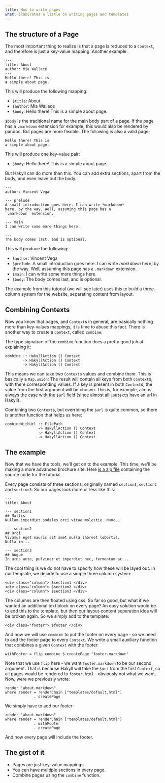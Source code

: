 ```yaml
---
title: How to write pages
what: elaborates a little on writing pages and templates
---
```


## The structure of a Page

The most important thing to realize is that a page is reduced to a `Context`,
and therefore is just a key-value mapping. Another example:

    ---
    title: About
    author: Mia Wallace
    ---
    Hello there! This is
    a simple about page.

This will produce the following mapping:

- `$title`: About
- `$author`: Mia Wallace
- `$body`: Hello there! This is a simple about page.

`$body` is the traditional name for the main body part of a page. If the page
has a `.markdown` extension for example, this would also be rendered by pandoc.
But pages are more flexible. The following is also a valid page:

    Hello there! This is
    a simple about page.

This will produce one key-value pair:

- `$body`: Hello there! This is a simple about page.

But Hakyll can do more than this. You can add extra sections, apart from the
body, and even leave out the body.

    ---
    author: Vincent Vega
   
    --- prelude
    A small introduction goes here. I can write *markdown*
    here, by the way. Well, assuming this page has a
    `.markdown` extension.
   
    --- main
    I can write some more things here.

    ---
    The body comes last, and is optional.

This will produce the following:

- `$author`: Vincent Vega
- `$prelude`: A small introduction goes here. I can write *markdown* here, by the
  way. Well, assuming this page has a `.markdown` extension.
- `$main`: I can write some more things here.
- `$body`: The body comes last, and is optional.

The example from this tutorial (we will see later) uses this to build a
three-column system for the website, separating content from layout.

## Combining Contexts

Now you know that pages, and `Context`s in general, are basically nothing more
than key-values mappings, it is time to abuse this fact. There is another
way to create a `Context`, called `combine`.

The type signature of the `combine` function does a pretty good job at
explaining it:

~~~~~{.haskell}
combine :: HakyllAction () Context
        -> HakyllAction () Context
        -> HakyllAction () Context
~~~~~

This means we can take two `Context`s values and combine them. This is
basically a `Map.union`: The result will contain all keys from both `Context`s,
with there corresponding values. If a key is present in both `Context`s, the
value from the first argument will be chosen. This is, for example, almost
always the case with the `$url` field (since almost all `Context`s have an url
in Hakyll).

Combining two `Context`s, but overriding the `$url` is quite common, so there is
another function that helps us here:

~~~~~{.haskell}
combineWithUrl :: FilePath
               -> HakyllAction () Context
               -> HakyllAction () Context
               -> HakyllAction () Context
~~~~~

## The example

Now that we have the tools, we'll get on to the example. This time, we'll
be making a more advanced brochure site. Here [is a zip file] containing the
source code for the tutorial.

[is a zip file]: $root/examples/morepages.zip

Every page consists of three sections, originally named `section1`, `section2`
and `section3`. So our pages look more or less like this:

    ---
    title: About

    --- section1
    ## Mattis
    Nullam imperdiet sodales orci vitae molestie. Nunc...

    --- section2
    ## Orci
    Vivamus eget mauris sit amet nulla laoreet lobortis.
    Nulla in...

    --- section3
    ## Augue
    In urna ante, pulvinar et imperdiet nec, fermentum ac...

The cool thing is we do not have to specify how these will be layed out. In our
template, we decide to use a simple three column system:

~~~~~{.html}
<div class="column"> $section1 </div>
<div class="column"> $section2 </div>
<div class="column"> $section3 </div>
~~~~~

The columns are then floated using css. So far so good, but what if we wanted
an additional text block on every page? An easy solution would be to add this
to the template, but then our layout-content separation idea will be broken
again. So we simply add to the template:

~~~~~{.html}
<div class="footer"> $footer </div>
~~~~~

And now we will use `combine` to put the footer on every page - so we need to
add the footer page to every `Context`. We write a small auxiliary function
that combines a given `Context` with the footer:

~~~~~{.haskell}
withFooter = flip combine $ createPage "footer.markdown"
~~~~~

Note that we use `flip` here - we want `footer.markdown` to be our second
argument. That is because Hakyll will take the `$url` from the first `Context`,
so all pages would be rendered to `footer.html` - obviously not what we want.
Now, were we previously wrote:

~~~~~{.haskell}
render "about.markdown"
where render = renderChain ["templates/default.html"]
             . createPage
~~~~~

We simply have to add our footer:

~~~~~{.haskell}
render "about.markdown"
where render = renderChain ["templates/default.html"]
             . withFooter
             . createPage
~~~~~

And now every page will include the footer.

## The gist of it

- Pages are just key-value mappings.
- You can have multiple sections in every page.
- Combine pages using the `combine` function.
